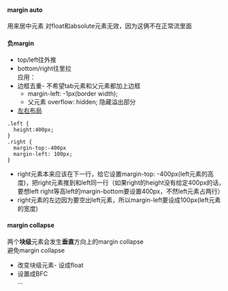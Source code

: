 #### margin auto
用来居中元素 
对float和absolute元素无效，因为这俩不在正常流里面   

#### 负margin     
  - top/left往外推   
  - bottom/right往里拉    
应用：   
- 边框去重- 不希望tab元素和父元素都加上边框    
  - margin-left: -1px(border width);   
  - 父元素 overflow: hidden; 隐藏溢出部分  
- [左右布局](https://codepen.io/jeancccccc/pen/qzEYOZ)   
```
.left {
  height:400px;
}
.right {
  margin-top:-400px 
  margin-left: 100px;
}
```   
  - right元素本来应该在下一行，给它设置margin-top: -400px(left元素的高度)，把right元素推到和left同一行（如果right的height没有给定400px的话，要想left right等高left的margin-bottom要设置400px，不然left元素占两行）  
  - right元素的左边因为要空出left元素，所以margin-left要设成100px(left元素的宽度)  

#### margin collapse   
两个**块级**元素会发生**垂直**方向上的margin collapse  
避免margin collapse   
- 改变块级元素- 设成float  
- 设置成BFC   
...